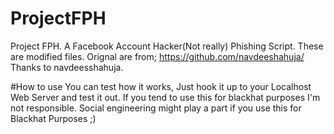 # ProjectFPH
Project FPH. A Facebook Account Hacker(Not really) Phishing Script.
These are modified files. Orignal are from; https://github.com/navdeeshahuja/
Thanks to navdeesshahuja.

#How to use
You can test how it works, Just hook it up to your Localhost Web Server and test it out. If you tend to use this for blackhat purposes I'm not responsible. Social engineering might play a part if you use this for Blackhat Purposes ;)

